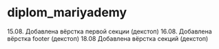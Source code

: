 # diplom_mariyademy

15.08. Добавлена вёрстка первой секции (декстоп)
16.08. Добавлена вёрстка footer (декстоп)
18.08  Добавлена вёрстка секций (декстоп)